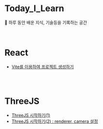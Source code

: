 # Today_I_Learn
📒 하루 동안 배운 지식, 기술등을 기록하는 공간
<br><br><br>

# React

- [Vite를 이용하여 프로젝트 생성하기](https://d0u0b.tistory.com/5)

<br><br>
# ThreeJS

- [ThreeJS 시작하기(1)](https://d0u0b.tistory.com/6)
- [ThreeJS 시작하기(2) : renderer, camera 설정](https://d0u0b.tistory.com/7)

